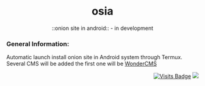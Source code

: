 <div align="center">

# osia
::onion site in android:: - in development

</div>

### General Information:
Automatic launch install onion site in Android system through Termux. Several CMS will be added the first one will be [WonderCMS](https://github.com/robiso/wondercms)

<div align="right">

[![Visits Badge](https://badges.pufler.dev/visits/7ife/osia)](https://github.com/7ife/osia)
[![](https://img.shields.io/badge/-Donate-%23181717?style=flat-square&logo=bitcoin)](https://commerce.coinbase.com/checkout/61780323-c37c-41a2-8d13-571f125e813a)
</div>
